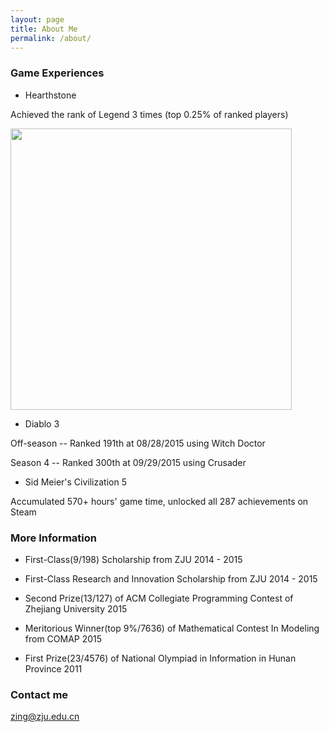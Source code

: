 ```yaml
---
layout: page
title: About Me
permalink: /about/
---
```


### Game Experiences

* Hearthstone 

Achieved the rank of Legend 3 times (top 0.25% of ranked players)

<img src="{{ site.baseurl }}/images/hearthstone.png" style="width: 450px;"/>

* Diablo 3 

Off-season -- Ranked 191th at 08/28/2015 using Witch Doctor

Season 4 --  Ranked 300th at 09/29/2015 using Crusader

* Sid Meier's Civilization 5

Accumulated 570+ hours' game time, unlocked all 287 achievements on Steam

### More Information

* First-Class(9/198) Scholarship from ZJU                                            2014 - 2015

* First-Class Research and Innovation Scholarship from ZJU                           2014 - 2015

* Second Prize(13/127) of ACM Collegiate Programming Contest of Zhejiang University  2015

* Meritorious Winner(top 9%/7636) of Mathematical Contest In Modeling from COMAP     2015

* First Prize(23/4576) of National Olympiad in Information in Hunan Province         2011

### Contact me

[zing@zju.edu.cn](mailto:zing@zju.edu.cn)